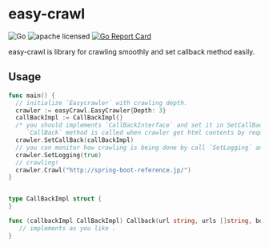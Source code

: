 # easy-crawl
![Go](https://img.shields.io/badge/Language-Go-6699FF.svg)
![apache licensed](https://img.shields.io/badge/License-Apache_2.0-d94c32.svg)
[![Go Report Card](https://goreportcard.com/badge/github.com/kcwebapply/easy-crawl)](https://goreportcard.com/report/github.com/kcwebapply/easy-crawl)

easy-crawl is library for crawling smoothly and set callback method easily.

## Usage 
```Go
func main() {
  // initialize `Easycrawler` with crawling depth.
  crawler := easyCrawl.EasyCrawler{Depth: 3} 
  callBackImpl := CallBackImpl{}  
  /* you should implements `CallBackInterface` and set it in SetCallBack method. 
     `CallBack` method is called when crawler get html contents by request .*/
  crawler.SetCallBack(callBackImpl)
  // you can monitor how crawling is being done by call `SetLogging` and set `true`.
  crawler.SetLogging(true)
  // crawling!
  crawler.Crawl("http://spring-boot-reference.jp/")
}


type CallBackImpl struct {
}

func (callbackImpl CallBackImpl) Callback(url string, urls []string, body string) {
   // implements as you like . 
}
```

